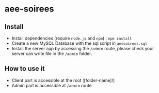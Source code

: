 # aee-soirees

## Install

- Install dependencies (require `node.js` and `npm`) : `npm install`
- Create a new MySQL Database with the sql script in `aeesoirees.sql`
- Install the server app by accessing the `/admin` route, please check your server can write file in the `/admin` folder.

## How to use it

- Client part is accessible at the root ([folder-name]/)
- Admin part is accessible at `/admin` route
